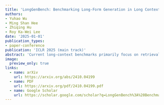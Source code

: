 ```yaml
---
title: 'LongGenBench: Benchmarking Long-Form Generation in Long Context LLMs'
authors:
- Yuhao Wu
- Ming Shan Hee
- Zhiqing Hu
- Roy Ka-Wei Lee
date: '2025-01-01'
publication_types:
- paper-conference
publication: 'ICLR 2025 (main track)'
abstract: 'Current long-context benchmarks primarily focus on retrieval-based tests, requiring Large Language Models (LLMs) to locate specific information within extensive input contexts, such as the needle-in-a-haystack (NIAH) benchmark. Long-context generation refers to the ability of a language model to generate coherent and contextually accurate text that spans across lengthy passages or documents. While recent studies show strong performance on NIAH and other retrieval-based long-context benchmarks, there is a significant lack of benchmarks for evaluating long-context generation capabilities. To bridge this gap and offer a comprehensive assessment, we introduce a synthetic benchmark, LongGenBench, which allows for flexible configurations of customized generation context lengths. LongGenBench advances beyond traditional benchmarks by redesigning the format of questions and necessitating that LLMs respond with a single, cohesive long-context answer. Upon extensive evaluation using LongGenBench, we observe that: (1) both API accessed and open source models exhibit performance degradation in long-context generation scenarios, ranging from 1.2% to 47.1%; (2) different series of LLMs exhibit varying trends of performance degradation, with the Gemini-1.5-Flash model showing the least degradation among API accessed models, and the Qwen2 series exhibiting the least degradation in LongGenBench among open source models.'
image:
  preview_only: true
links:
  - name: arXiv
    url: https://arxiv.org/abs/2410.04199
  - name: PDF
    url: https://arxiv.org/pdf/2410.04199.pdf
  - name: Google Scholar
    url: https://scholar.google.com/scholar?q=LongGenBench%3A%20Benchmarking%20Long-Form%20Generation%20in%20Long%20Context%20LLMs
---
```



